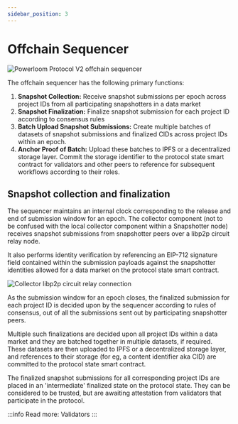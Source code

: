 ```yaml
---
sidebar_position: 3
---
```

# Offchain Sequencer

![Powerloom Protocol V2 offchain sequencer](/images/OffChainSequencer.png)

The offchain sequencer has the following primary functions:

1. **Snapshot Collection:** Receive snapshot submissions per epoch across project IDs from all participating snapshotters in a data market
2. **Snapshot Finalization:** Finalize snapshot submission for each project ID according to consensus rules
3. **Batch Upload Snapshot Submissions:** Create multiple batches of datasets of snapshot submissions and finalized CIDs across project IDs within an epoch.
4. **Anchor Proof of Batch:** Upload these batches to IPFS or a decentralized storage layer. Commit the storage identifier to the protocol state smart contract for validators and other peers to reference for subsequent workflows according to their roles.


## Snapshot collection and finalization

The sequencer maintains an internal clock corresponding to the release and end of submission window for an epoch. The collector component (not to be confused with the local collector component within a Snapshotter node) receives snapshot submissions from snapshotter peers over a libp2p circuit relay node. 

It also performs identity verification by referencing an EIP-712 signature field contained within the submission payloads against the snapshotter identities allowed for a data market on the protocol state smart contract.

![Collector libp2p circuit relay connection](/images/Collector-relay.png)

As the submission window for an epoch closes, the finalized submission for each project ID is decided upon by the sequencer according to rules of consensus, out of all the submissions sent out by participating snapshotter peers.

Multiple such finalizations are decided upon all project IDs within a data market and they are batched together in multiple datasets, if required. These datasets are then uploaded to IPFS or a decentralized storage layer, and references to their storage (for eg, a content identifier aka CID) are committed to the protocol state smart contract.

The finalized snapshot submissions for all corresponding project IDs are placed in an 'intermediate' finalized state on the protocol state. They can be considered to be trusted, but are awaiting attestation from validators that participate in the protocol.

:::info
Read more: Validators
:::

